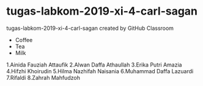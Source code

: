# tugas-labkom-2019-xi-4-carl-sagan
tugas-labkom-2019-xi-4-carl-sagan created by GitHub Classroom
 <ul>
  <li>Coffee</li>
  <li>Tea</li>
  <li>Milk</li>
</ul> 
1.Ainida Fauziah Attaufik
2.Alwan Daffa Athaullah
3.Erika Putri Amazia
4.Hifzhi Khoirudin
5.Hilma Nazhifah Naisania
6.Muhammad Daffa Lazuardi
7.Rifaldi
8.Zahrah Mahfudzoh

